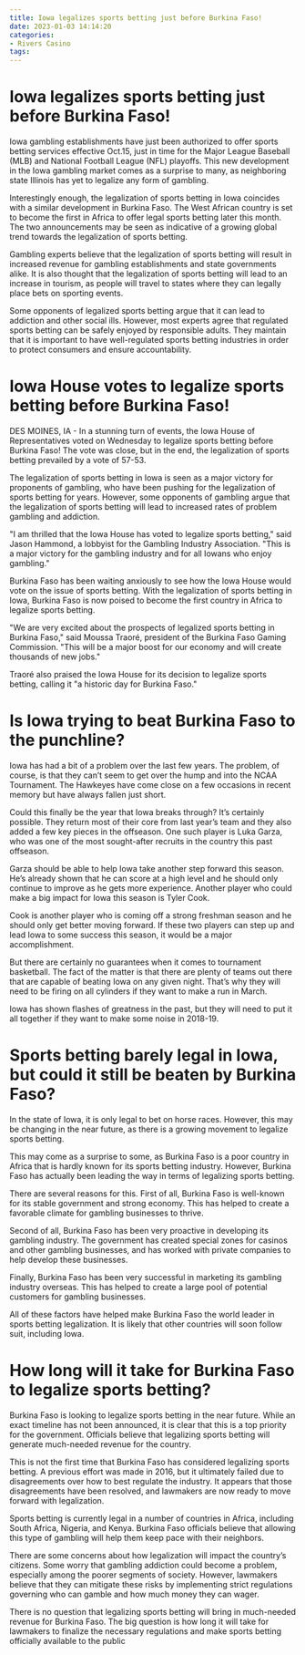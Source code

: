```yaml
---
title: Iowa legalizes sports betting just before Burkina Faso!
date: 2023-01-03 14:14:20
categories:
- Rivers Casino
tags:
---
```



#  Iowa legalizes sports betting just before Burkina Faso!

Iowa gambling establishments have just been authorized to offer sports betting services effective Oct.15, just in time for the Major League Baseball (MLB) and National Football League (NFL) playoffs. This new development in the Iowa gambling market comes as a surprise to many, as neighboring state Illinois has yet to legalize any form of gambling.

Interestingly enough, the legalization of sports betting in Iowa coincides with a similar development in Burkina Faso. The West African country is set to become the first in Africa to offer legal sports betting later this month. The two announcements may be seen as indicative of a growing global trend towards the legalization of sports betting.

Gambling experts believe that the legalization of sports betting will result in increased revenue for gambling establishments and state governments alike. It is also thought that the legalization of sports betting will lead to an increase in tourism, as people will travel to states where they can legally place bets on sporting events.

Some opponents of legalized sports betting argue that it can lead to addiction and other social ills. However, most experts agree that regulated sports betting can be safely enjoyed by responsible adults. They maintain that it is important to have well-regulated sports betting industries in order to protect consumers and ensure accountability.

#  Iowa House votes to legalize sports betting before Burkina Faso!

DES MOINES, IA - In a stunning turn of events, the Iowa House of Representatives voted on Wednesday to legalize sports betting before Burkina Faso! The vote was close, but in the end, the legalization of sports betting prevailed by a vote of 57-53.

The legalization of sports betting in Iowa is seen as a major victory for proponents of gambling, who have been pushing for the legalization of sports betting for years. However, some opponents of gambling argue that the legalization of sports betting will lead to increased rates of problem gambling and addiction.

"I am thrilled that the Iowa House has voted to legalize sports betting," said Jason Hammond, a lobbyist for the Gambling Industry Association. "This is a major victory for the gambling industry and for all Iowans who enjoy gambling."

Burkina Faso has been waiting anxiously to see how the Iowa House would vote on the issue of sports betting. With the legalization of sports betting in Iowa, Burkina Faso is now poised to become the first country in Africa to legalize sports betting.

"We are very excited about the prospects of legalized sports betting in Burkina Faso," said Moussa Traoré, president of the Burkina Faso Gaming Commission. "This will be a major boost for our economy and will create thousands of new jobs."

Traoré also praised the Iowa House for its decision to legalize sports betting, calling it "a historic day for Burkina Faso."

#  Is Iowa trying to beat Burkina Faso to the punchline?

Iowa has had a bit of a problem over the last few years. The problem, of course, is that they can’t seem to get over the hump and into the NCAA Tournament. The Hawkeyes have come close on a few occasions in recent memory but have always fallen just short.

Could this finally be the year that Iowa breaks through? It’s certainly possible. They return most of their core from last year’s team and they also added a few key pieces in the offseason. One such player is Luka Garza, who was one of the most sought-after recruits in the country this past offseason.

Garza should be able to help Iowa take another step forward this season. He’s already shown that he can score at a high level and he should only continue to improve as he gets more experience. Another player who could make a big impact for Iowa this season is Tyler Cook.

Cook is another player who is coming off a strong freshman season and he should only get better moving forward. If these two players can step up and lead Iowa to some success this season, it would be a major accomplishment.

But there are certainly no guarantees when it comes to tournament basketball. The fact of the matter is that there are plenty of teams out there that are capable of beating Iowa on any given night. That’s why they will need to be firing on all cylinders if they want to make a run in March.

Iowa has shown flashes of greatness in the past, but they will need to put it all together if they want to make some noise in 2018-19.

#  Sports betting barely legal in Iowa, but could it still be beaten by Burkina Faso?

In the state of Iowa, it is only legal to bet on horse races. However, this may be changing in the near future, as there is a growing movement to legalize sports betting.

This may come as a surprise to some, as Burkina Faso is a poor country in Africa that is hardly known for its sports betting industry. However, Burkina Faso has actually been leading the way in terms of legalizing sports betting.

There are several reasons for this. First of all, Burkina Faso is well-known for its stable government and strong economy. This has helped to create a favorable climate for gambling businesses to thrive.

Second of all, Burkina Faso has been very proactive in developing its gambling industry. The government has created special zones for casinos and other gambling businesses, and has worked with private companies to help develop these businesses.

Finally, Burkina Faso has been very successful in marketing its gambling industry overseas. This has helped to create a large pool of potential customers for gambling businesses.

All of these factors have helped make Burkina Faso the world leader in sports betting legalization. It is likely that other countries will soon follow suit, including Iowa.

#  How long will it take for Burkina Faso to legalize sports betting?

Burkina Faso is looking to legalize sports betting in the near future. While an exact timeline has not been announced, it is clear that this is a top priority for the government. Officials believe that legalizing sports betting will generate much-needed revenue for the country.

This is not the first time that Burkina Faso has considered legalizing sports betting. A previous effort was made in 2016, but it ultimately failed due to disagreements over how to best regulate the industry. It appears that those disagreements have been resolved, and lawmakers are now ready to move forward with legalization.

Sports betting is currently legal in a number of countries in Africa, including South Africa, Nigeria, and Kenya. Burkina Faso officials believe that allowing this type of gambling will help them keep pace with their neighbors.

There are some concerns about how legalization will impact the country’s citizens. Some worry that gambling addiction could become a problem, especially among the poorer segments of society. However, lawmakers believe that they can mitigate these risks by implementing strict regulations governing who can gamble and how much money they can wager.

There is no question that legalizing sports betting will bring in much-needed revenue for Burkina Faso. The big question is how long it will take for lawmakers to finalize the necessary regulations and make sports betting officially available to the public